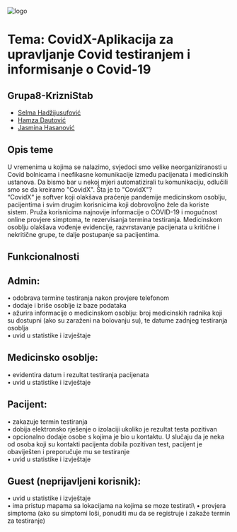 ![logo](https://user-images.githubusercontent.com/73217480/111449541-c720b200-870f-11eb-9657-b6f06fc11cde.png)
# Tema: CovidX-Aplikacija za upravljanje Covid testiranjem i informisanje o Covid-19
## Grupa8-KrizniStab
- [Selma Hadžijusufović](https://github.com/shadzijusu1)
- [Hamza Dautović](https://github.com/hdautovic1)
- [Jasmina Hasanović](https://github.com/jhasanovic)
## Opis teme
U vremenima u kojima se nalazimo, svjedoci smo velike neorganiziranosti u Covid bolnicama i neefikasne komunikacije između pacijenata i medicinskih ustanova. Da bismo bar u nekoj mjeri automatizirali tu komunikaciju, odlučili smo se da kreiramo "CovidX". Šta je to "CovidX"? \
“CovidX“ je softver koji olakšava praćenje pandemije medicinskom osoblju, pacijentima i svim drugim korisnicima koji dobrovoljno žele da koriste sistem. Pruža korisnicima najnovije informacije o COVID-19 i mogućnost online provjere simptoma, te rezervisanja termina testiranja. Medicinskom osoblju olakšava vođenje evidencije, razvrstavanje pacijenata u kritične i nekritične grupe, te dalje postupanje sa pacijentima.

## Funkcionalnosti

## Admin:
• odobrava termine testiranja nakon provjere telefonom\
• dodaje i briše osoblje iz baze podataka\
• ažurira informacije o medicinskom osoblju: broj medicinskih radnika koji su dostupni (ako su zaraženi na bolovanju su), te datume zadnjeg testiranja osoblja\
• uvid u statistike i izvještaje

## Medicinsko osoblje:
• evidentira datum i rezultat testiranja pacijenata\
• uvid u statistike i izvještaje

## Pacijent: 
• zakazuje termin testiranja\
• dobija elektronsko rješenje o izolaciji ukoliko je rezultat testa pozitivan\
• opcionalno dodaje osobe s kojima je bio u kontaktu. U slučaju da je neka od osoba koji su kontakti pacijenta dobila pozitivan test, pacijent je obaviješten i preporučuje mu se testiranje\
• uvid u statistike i izvještaje

## Guest (neprijavljeni korisnik):
• uvid u statistike i izvještaje\
• ima pristup mapama sa lokacijama na kojima se moze testirati\ 
• provjera simptoma (ako su simptomi loši, ponuditi mu da se registruje i zakaže termin za testiranje)




